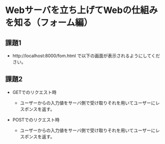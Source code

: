 # Webサーバを立ち上げてWebの仕組みを知る（フォーム編）
## 課題1
- http://localhost:8000/fom.html で以下の画面が表示されるようにしてください。

## 課題2
- GETでのリクエスト時
  - ユーザーからの入力値をサーバ側で受け取りそれを用いてユーザーにレスポンスを返す。

- POSTでのリクエスト時
  - ユーザーからの入力値をサーバ側で受け取りそれを用いてユーザーにレスポンスを返す。